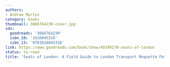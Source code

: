 ```yaml
---
authors:
- Andrew Martin
category: books
thumbnail: 3666764230-cover.jpg
ids:
  goodreads: '3666764230'
  isbn_10: '1916045316'
  isbn_13: '9781916045316'
link: https://www.goodreads.com/book/show/49399178-seats-of-london
status: to-read
title: 'Seats of London: A Field Guide to London Transport Moquette Patterns'
---
```

